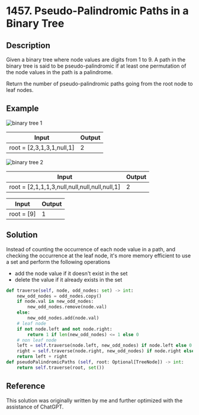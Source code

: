 # 1457. Pseudo-Palindromic Paths in a Binary Tree

## Description

Given a binary tree where node values are digits from 1 to 9. A path in the binary tree is said to be pseudo-palindromic if at least one permutation of the node values in the path is a palindrome.

Return the number of pseudo-palindromic paths going from the root node to leaf nodes.

## Example

![binary tree 1](https://assets.leetcode.com/uploads/2020/05/06/palindromic_paths_1.png)

|Input|Output|
|-|-|
|root = [2,3,1,3,1,null,1]|2|

![binary tree 2](https://assets.leetcode.com/uploads/2020/05/07/palindromic_paths_2.png)

|Input|Output|
|-|-|
|root = [2,1,1,1,3,null,null,null,null,null,1]|2|

|Input|Output|
|-|-|
|root = [9]|1|

## Solution

Instead of counting the occurrence of each node value in a path, and checking the occurrence at the leaf node, it's more memory efficient to use a set and perform the following operations

- add the node value if it doesn't exist in the set
- delete the value if it already exists in the set

```python
def traverse(self, node, odd_nodes: set) -> int:
    new_odd_nodes = odd_nodes.copy()
    if node.val in new_odd_nodes:
        new_odd_nodes.remove(node.val)
    else:
        new_odd_nodes.add(node.val)
    # leaf node
    if not node.left and not node.right:
        return 1 if len(new_odd_nodes) <= 1 else 0
    # non leaf node
    left = self.traverse(node.left, new_odd_nodes) if node.left else 0
    right = self.traverse(node.right, new_odd_nodes) if node.right else 0
    return left + right
def pseudoPalindromicPaths (self, root: Optional[TreeNode]) -> int:
    return self.traverse(root, set())
```

## Reference

This solution was originally written by me and further optimized with the assistance of ChatGPT.
